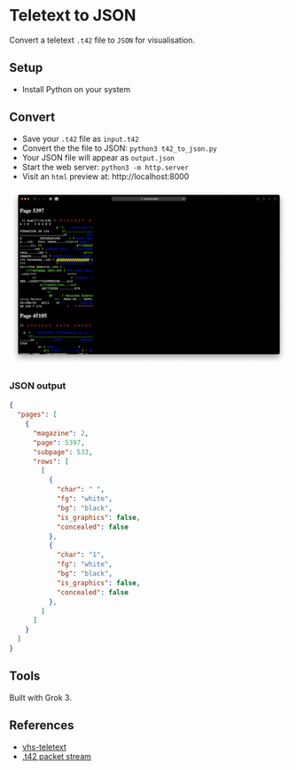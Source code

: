 # Teletext to JSON

Convert a teletext `.t42` file to `JSON` for visualisation.

## Setup

* Install Python on your system

## Convert

* Save your `.t42` file as `input.t42`
* Convert the the file to JSON: `python3 t42_to_json.py`
* Your JSON file will appear as `output.json`
* Start the web server: `python3 -m http.server`
* Visit an `html` preview at: http://localhost:8000

<img src="output.png" />

### JSON output

```json
{
  "pages": [
    {
      "magazine": 2,
      "page": 5397,
      "subpage": 533,
      "rows": [
        [
          {
            "char": " ",
            "fg": "white",
            "bg": "black",
            "is_graphics": false,
            "concealed": false
          },
          {
            "char": "1",
            "fg": "white",
            "bg": "black",
            "is_graphics": false,
            "concealed": false
          },
        ]
      ]
    }
  ]
}
```

## Tools

Built with Grok 3.

## References

* [vhs-teletext](https://github.com/ali1234/vhs-teletext)
* [.t42 packet stream](https://teletext.wiki.zxnet.co.uk/wiki/T42_packet_stream)
